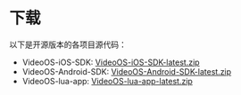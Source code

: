 # 下载
以下是开源版本的各项目源代码：

* VideoOS-iOS-SDK: [VideoOS-iOS-SDK-latest.zip](https://github.com/VideoOS/VideoOS-iOS-SDK/archive/master.zip)
* VideoOS-Android-SDK: [VideoOS-Android-SDK-latest.zip](https://github.com/VideoOS/VideoOS-Android-SDK/archive/master.zip)
* VideoOS-lua-app: [VideoOS-lua-app-latest.zip](https://github.com/VideoOS/VideoOS-lua-app/archive/master.zip) 
